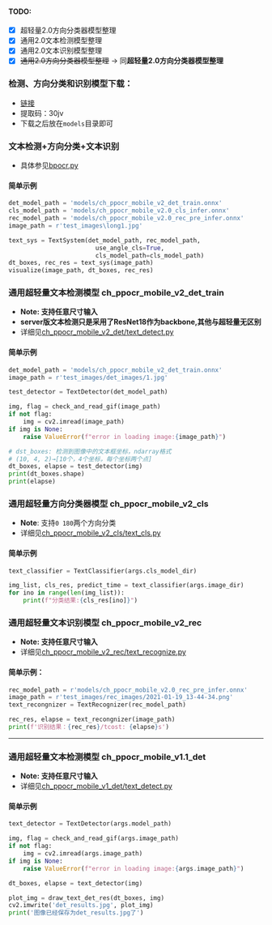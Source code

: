 #### TODO:

- [x] 超轻量2.0方向分类器模型整理
- [x] 通用2.0文本检测模型整理
- [x] 通用2.0文本识别模型整理
- [x] ~~通用2.0方向分类器模型整理~~ → 同**超轻量2.0方向分类器模型整理**

### 检测、方向分类和识别模型下载：

- [链接](https://pan.baidu.com/s/1qkqWK4wRdMjqGGbzR-FyWg)
- 提取码：30jv
- 下载之后放在`models`目录即可

### 文本检测+方向分类+文本识别
- 具体参见[bpocr.py](./bpocr.py)

#### 简单示例
```python
det_model_path = 'models/ch_ppocr_mobile_v2_det_train.onnx'
cls_model_path = 'models/ch_ppocr_mobile_v2.0_cls_infer.onnx'
rec_model_path = 'models/ch_ppocr_mobile_v2.0_rec_pre_infer.onnx'
image_path = r'test_images\long1.jpg'

text_sys = TextSystem(det_model_path, rec_model_path,
                        use_angle_cls=True,
                        cls_model_path=cls_model_path)
dt_boxes, rec_res = text_sys(image_path)
visualize(image_path, dt_boxes, rec_res)

```

### 通用超轻量文本检测模型 ch_ppocr_mobile_v2_det_train

- **Note: 支持任意尺寸输入**
- **server版文本检测只是采用了ResNet18作为backbone,其他与超轻量无区别**
- 详细见[ch_ppocr_mobile_v2_det/text_detect.py](./ch_ppocr_mobile_v2_det/text_detect.py)

#### 简单示例
```python
det_model_path = 'models/ch_ppocr_mobile_v2_det_train.onnx'
image_path = r'test_images/det_images/1.jpg'

test_detector = TextDetector(det_model_path)

img, flag = check_and_read_gif(image_path)
if not flag:
    img = cv2.imread(image_path)
if img is None:
    raise ValueError(f"error in loading image:{image_path}")

# dst_boxes: 检测到图像中的文本框坐标，ndarray格式
# (10, 4, 2)→[10个，4个坐标，每个坐标两个点]
dt_boxes, elapse = test_detector(img)
print(dt_boxes.shape)
print(elapse)
```

### 通用超轻量方向分类器模型 ch_ppocr_mobile_v2_cls
- **Note**: 支持`0 180`两个方向分类
- 详细见[ch_ppocr_mobile_v2_cls/text_cls.py](./ch_ppocr_mobile_v2_cls/text_cls.py)

#### 简单示例
```python
text_classifier = TextClassifier(args.cls_model_dir)

img_list, cls_res, predict_time = text_classifier(args.image_dir)
for ino in range(len(img_list)):
    print(f"分类结果:{cls_res[ino]}")
```

### 通用超轻量文本识别模型 ch_ppocr_mobile_v2_rec

- **Note:  支持任意尺寸输入**
- 详细见[ch_ppocr_mobile_v2_rec/text_recognize.py](./ch_ppocr_mobile_v2_rec/text_recognize.py)


#### 简单示例：
```python
rec_model_path = r'models/ch_ppocr_mobile_v2.0_rec_pre_infer.onnx'
image_path = r'test_images/rec_images/2021-01-19_13-44-34.png'
text_recongnizer = TextRecognizer(rec_model_path)

rec_res, elapse = text_recongnizer(image_path)
print(f'识别结果：{rec_res}/tcost: {elapse}s')
```

---

### 通用超轻量文本检测模型 ch_ppocr_mobile_v1.1_det

- **Note: 支持任意尺寸输入**
- 详细见[ch_ppocr_mobile_v1_det/text_detect.py](./ch_ppocr_mobile_v1_det/text_detect.py)

#### 简单示例

```python
text_detector = TextDetector(args.model_path)

img, flag = check_and_read_gif(args.image_path)
if not flag:
    img = cv2.imread(args.image_path)
if img is None:
    raise ValueError(f"error in loading image:{args.image_path}")

dt_boxes, elapse = text_detector(img)

plot_img = draw_text_det_res(dt_boxes, img)
cv2.imwrite('det_results.jpg', plot_img)
print('图像已经保存为det_results.jpg了')
```